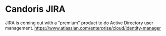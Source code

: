 # Candoris JIRA

JIRA is coming out with a "premium" product to do Active Directory user
management. https://www.atlassian.com/enterprise/cloud/identity-manager

